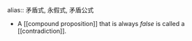 alias:: 矛盾式, 永假式, 矛盾公式

- A [[compound proposition]] that is always *false* is called a
  [[contradiction]].